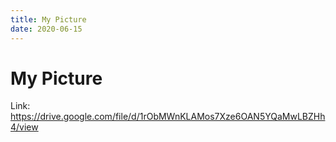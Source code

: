 ```yaml
---
title: My Picture
date: 2020-06-15
---
```


# My Picture

Link:
https://drive.google.com/file/d/1rObMWnKLAMos7Xze6OAN5YQaMwLBZHh4/view
